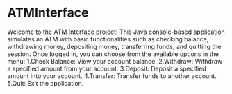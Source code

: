 # ATMInterface
Welcome to the ATM Interface project! This Java console-based application simulates an ATM with basic functionalities such as checking balance, withdrawing money, depositing money, transferring funds, and quitting the session.
Once logged in, you can choose from the available options in the menu:
1.Check Balance: View your account balance.
2.Withdraw: Withdraw a specified amount from your account.
3.Deposit: Deposit a specified amount into your account.
4.Transfer: Transfer funds to another account.
5.Quit: Exit the application.
